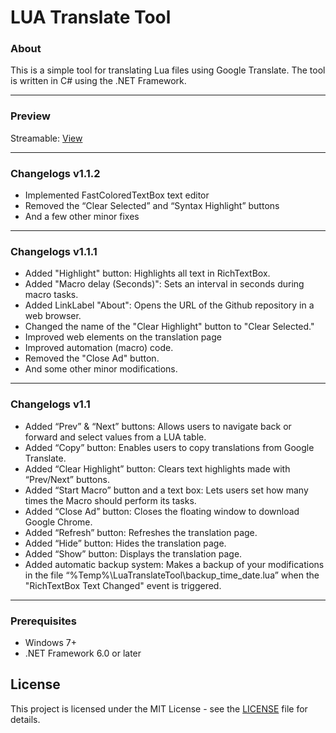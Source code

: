 # LUA Translate Tool

### About
This is a simple tool for translating Lua files using Google Translate. The tool is written in C# using the .NET Framework.

------------

### Preview
Streamable:  [View](https://streamable.com/8l1jr2 "View")

------------
### Changelogs v1.1.2

- Implemented FastColoredTextBox text editor
- Removed the “Clear Selected” and “Syntax Highlight” buttons
- And a few other minor fixes

------------

### Changelogs v1.1.1

- Added "Highlight" button: Highlights all text in RichTextBox.
- Added "Macro delay (Seconds)": Sets an interval in seconds during macro tasks.
- Added LinkLabel "About": Opens the URL of the Github repository in a web browser.
- Changed the name of the "Clear Highlight" button to "Clear Selected."
- Improved web elements on the translation page
- Improved automation (macro) code.
- Removed the "Close Ad" button.
- And some other minor modifications.

------------

### Changelogs v1.1

- Added “Prev” & “Next” buttons: Allows users to navigate back or forward and select values from a LUA table.
- Added “Copy” button: Enables users to copy translations from Google Translate.
- Added “Clear Highlight” button: Clears text highlights made with “Prev/Next” buttons.
- Added “Start Macro” button and a text box: Lets users set how many times the Macro should perform its tasks.
- Added “Close Ad” button: Closes the floating window to download Google Chrome.
- Added “Refresh” button: Refreshes the translation page.
- Added “Hide” button: Hides the translation page.
- Added “Show” button: Displays the translation page.
- Added automatic backup system: Makes a backup of your modifications in the file “%Temp%\LuaTranslateTool\backup_time_date.lua” when the "RichTextBox Text Changed" event is triggered.

------------

### Prerequisites

- Windows 7+
- .NET Framework 6.0 or later

## License

This project is licensed under the MIT License - see the [LICENSE](https://github.com/0wn1/LUATranslateTool/blob/main/LICENSE) file for details.
